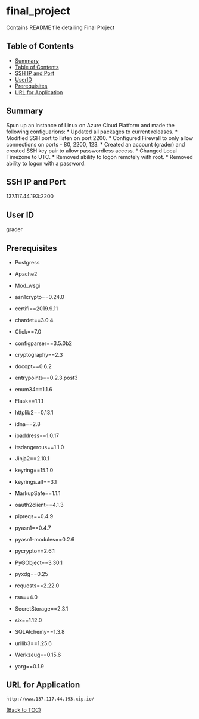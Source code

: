 # final_project
Contains README file detailing Final Project

## Table of Contents

- [Summary](#Summary)
- [Table of Contents](#table-of-contents)
- [SSH IP and Port](#SSH-IP-and-Port)
- [UserID](#User-ID)
- [Prerequisites](#Prerequisites)
- [URL for Application](#URL-for-Application)

## Summary

Spun up an instance of Linux on Azure Cloud Platform and made the following configuarions:
     * Updated all packages to current releases.
     * Modified SSH port to listen on port 2200.
     * Configured Firewall to only allow connections on ports - 80, 2200, 123.
     * Created an account (grader) and created SSH key pair to allow passwordless access.
     * Changed Local Timezone to UTC.
     * Removed ability to logon remotely with root.
     * Removed ability to logon with a password.
     
     
     
## SSH IP and Port

137.117.44.193:2200

## User ID

grader

## Prerequisites

* Postgress
* Apache2
* Mod_wsgi

* asn1crypto==0.24.0
* certifi==2019.9.11
* chardet==3.0.4
* Click==7.0
* configparser==3.5.0b2
* cryptography==2.3
* docopt==0.6.2
* entrypoints==0.2.3.post3
* enum34==1.1.6
* Flask==1.1.1
* httplib2==0.13.1
* idna==2.8
* ipaddress==1.0.17
* itsdangerous==1.1.0
* Jinja2==2.10.1
* keyring==15.1.0
* keyrings.alt==3.1
* MarkupSafe==1.1.1
* oauth2client==4.1.3
* pipreqs==0.4.9
* pyasn1==0.4.7
* pyasn1-modules==0.2.6
* pycrypto==2.6.1
* PyGObject==3.30.1
* pyxdg==0.25
* requests==2.22.0
* rsa==4.0
* SecretStorage==2.3.1
* six==1.12.0
* SQLAlchemy==1.3.8
* urllib3==1.25.6
* Werkzeug==0.15.6
* yarg==0.1.9


## URL for Application

```
http://www.137.117.44.193.xip.io/
```


[(Back to TOC)](#table-of-contents)

